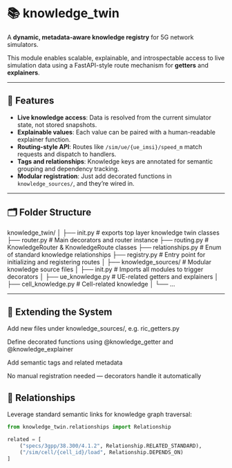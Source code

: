 # 📚 knowledge_twin

A **dynamic, metadata-aware knowledge registry** for 5G network simulators.

This module enables scalable, explainable, and introspectable access to live simulation data using a FastAPI-style route mechanism for **getters** and **explainers**.

---

## 🧠 Features

- **Live knowledge access**: Data is resolved from the current simulator state, not stored snapshots.
- **Explainable values**: Each value can be paired with a human-readable explainer function.
- **Routing-style API**: Routes like `/sim/ue/{ue_imsi}/speed_m` match requests and dispatch to handlers.
- **Tags and relationships**: Knowledge keys are annotated for semantic grouping and dependency tracking.
- **Modular registration**: Just add decorated functions in `knowledge_sources/`, and they’re wired in.

---

## 🗂️ Folder Structure

knowledge_twin/
│
├── init.py # exports top layer knowledge twin classes
├── router.py # Main decorators and router instance
├── routing.py # KnowledgeRouter & KnowledgeRoute classes
├── relationships.py # Enum of standard knowledge relationships
├── registry.py # Entry point for initializing and registering routes
│
├── knowledge_sources/ # Modular knowledge source files
│ ├── init.py # Imports all modules to trigger decorators
│ ├── ue_knowledge.py # UE-related getters and explainers
│ ├── cell_knowledge.py # Cell-related knowledge
│ └── ...

---

## 🧩 Extending the System
Add new files under knowledge_sources/, e.g. ric_getters.py

Define decorated functions using @knowledge_getter and @knowledge_explainer

Add semantic tags and related metadata

No manual registration needed — decorators handle it automatically

## 🧠 Relationships
Leverage standard semantic links for knowledge graph traversal:

```python
from knowledge_twin.relationships import Relationship

related = [
    ("specs/3gpp/38.300/4.1.2", Relationship.RELATED_STANDARD),
    ("/sim/cell/{cell_id}/load", Relationship.DEPENDS_ON)
]
```
